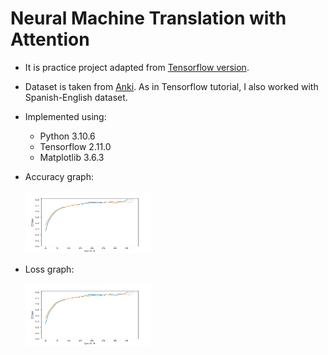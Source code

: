 # Neural Machine Translation with Attention

- It is practice project adapted from [Tensorflow version](https://www.tensorflow.org/text/tutorials/nmt_with_attention).
- Dataset is taken from [Anki](http://www.manythings.org/anki/). As in Tensorflow tutorial, I also worked with Spanish-English dataset.
- Implemented using:
  - Python 3.10.6
  - Tensorflow 2.11.0
  - Matplotlib 3.6.3

- Accuracy graph:

  <img src="nmt_with_attention/plotting_images/acc.png" alt="Logo" width="200" height="100">

- Loss graph:

  <img src="nmt_with_attention/plotting_images/loss.png" alt="Logo" width="200" height="100">